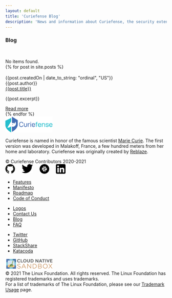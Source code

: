 ```yaml
---
layout: default
title: 'Curiefense Blog'
description: 'News and information about Curiefense, the security extension for Envoy'
---
```


<div class="wrapper">
    <div class="hero-nohome blog-posts">
      <div class="container w-container">
        <div class="row flex-vertical w-row">
          <div class="w-col w-col-9 w-col-stack">
            <div class="item-vertical first">
              <h3 class="heading-2">Blog</h3>
            </div>
          </div>
          <div class="no-paddings w-col w-col-3 w-col-stack">
            <div class="hero-image"></div>
          </div>
        </div>
      </div>
    </div>
    <div class="section blog-posts">
      <div class="container w-container">
        <div class="blog-box-first-wrapper w-dyn-list">
          <div role="list" class="blog-box-first w-dyn-items">
            <div role="listitem" class="blog-box w-dyn-item">
              <div class="blog-box-image"><img src="" loading="lazy" width="146" alt="" class="blog-box-img"></div>
              <div class="blog-box-sepparator"></div>
              <div class="blog-box-date"></div>
              <div class="blog-box-name"></div>
              <p class="paragraph blog-box-summary"></p>
            </div>
          </div>
          <div class="w-dyn-empty">
            <div>No items found.</div>
          </div>
        </div>
        <div class="w-dyn-list">
          <div role="list" class="blog-grid w-dyn-items">
          {% for post in site.posts %}
            <div role="listitem" class="blog-box w-dyn-item">
              <div class="blog-box-image">
                <a href="{{post.url}}" class="w-inline-block">
                  <img src="{{post.MainImage | default: post.thumbnail}}" loading="lazy" width="70" alt="" class="blog-box-img">
                </a>
              </div>
              <div class="blog-box-sepparator"></div>
              <div class="w-row">
                <div class="w-col w-col-6">
                  <div class="blog-box-date">{{post.createdOn | date_to_string: "ordinal", "US"}}</div>
                </div>
                <div class="w-col w-col-6">
                  <div class="blog-box-date">{{post.author}}</div>
                </div>
              </div>
              <a href="{{post.url}}" class="w-inline-block">
                <div class="blog-box-name">{{post.title}}</div>
              </a>
              <p class="paragraph blog-box-summary">
                {{post.excerpt}}
              </p>
              <a href="{{post.url}}" class="button blog-box-button w-inline-block">
                <div class="text-block">Read more</div>
              </a>
            </div>
          {% endfor %}
          </div>
          <!-- <div class="w-dyn-empty">
            <div>No items found.</div>
          </div> -->
          <!-- <div class="w-pagination-wrapper blog-posts-pagination">
            <a href="#" class="w-pagination-previous"><svg class="w-pagination-previous-icon" height="12px" width="12px" xmlns="http://www.w3.org/2000/svg" viewbox="0 0 12 12" transform="translate(0, 1)">
                <path fill="none" stroke="currentColor" fill-rule="evenodd" d="M8 10L4 6l4-4"></path>
              </svg>
              <div class="w-inline-block">Previous</div>
            </a>
            <a href="#" class="w-pagination-next">
              <div class="w-inline-block">Next</div>
              <svg class="w-pagination-next-icon" height="12px" width="12px" xmlns="http://www.w3.org/2000/svg" viewbox="0 0 12 12" transform="translate(0, 1)">
                <path fill="none" stroke="currentColor" fill-rule="evenodd" d="M4 2l4 4-4 4"></path>
              </svg>
            </a>
          </div> -->
        </div>
      </div>
    </div>
    <div class="section footer">
      <div class="container w-container">
        <div class="w-row">
          <div class="w-col w-col-4"><img src="/images/curie-01.svg" width="147" alt="">
            <div class="footer-description">
              <p class="paragraph">Curiefense is named in honor of the famous scientist <a href="marie-curie" target="_blank">Marie Curie</a>. The first version was developed in Malakoff, France, a few hundred meters from her home and laboratory. Curiefense was originally created by <a href="https://www.reblaze.com/" target="_blank">Reblaze</a>.<br></p>
            </div>
            <div class="footer-copyright">© Curiefense Contributors 2020-2021</div>
            <div class="columns w-row">
              <div class="w-col w-col-2 w-col-small-3 w-col-tiny-3">
                <a href="https://github.com/curiefense" target="_blank" class="w-inline-block"><img src="/images/github.svg" loading="lazy" width="30" alt=""></a>
              </div>
              <div class="w-col w-col-2 w-col-small-3 w-col-tiny-3">
                <a href="https://twitter.com/curiefense" target="_blank" class="w-inline-block"><img src="/images/twitter.svg" loading="lazy" width="35" alt=""></a>
              </div>
              <div class="w-col w-col-2 w-col-small-3 w-col-tiny-3">
                <a href="https://join.slack.com/t/curiefense/shared_invite/zt-nc8lyrjo-JJoY2mwrqNOfkmoA6ycTHg" target="_blank" class="w-inline-block"><img src="/images/slack.svg" loading="lazy" width="30" alt=""></a>
              </div>
              <div class="w-col w-col-6 w-col-small-3 w-col-tiny-3">
                <a href="https://www.linkedin.com/company/curiefense" target="_blank" class="w-inline-block"><img src="/images/linkedin.svg" loading="lazy" width="30" alt=""></a>
              </div>
            </div>
          </div>
          <div class="w-col w-col-2"></div>
          <div class="w-col w-col-2">
            <ul role="list" class="footer-list">
              <li class="footer-list-item">
                <a href="features" class="footer-list-item-link">Features</a>
              </li>
              <li class="footer-list-item">
                <a href="manifesto" class="footer-list-item-link">Manifesto</a>
              </li>
              <li class="footer-list-item">
                <a href="https://github.com/curiefense/curiefense/blob/master/ROADMAP.md" target="_blank" class="footer-list-item-link">Roadmap</a>
              </li>
              <li class="footer-list-item">
                <a href="https://github.com/curiefense/curiefense/blob/master/CODE_OF_CONDUCT.md" target="_blank" class="footer-list-item-link">Code of Conduct</a>
              </li>
            </ul>
          </div>
          <div class="w-col w-col-2">
            <ul role="list" class="footer-list second">
              <li class="footer-list-item">
                <a href="https://github.com/cncf/artwork/blob/master/examples/sandbox.md#curiefense-logos" target="_blank" class="footer-list-item-link">Logos</a>
              </li>
              <li class="footer-list-item">
                <a href="contact-us" class="footer-list-item-link">Contact Us</a>
              </li>
              <li class="footer-list-item">
                <a href="blog" aria-current="page" class="footer-list-item-link w--current">Blog</a>
              </li>
              <li class="footer-list-item">
                <a href="faq" class="footer-list-item-link">FAQ</a>
              </li>
            </ul>
          </div>
          <div class="w-col w-col-2">
            <ul role="list" class="footer-list second">
              <li class="footer-list-item">
                <a href="https://twitter.com/curiefense" target="_blank" class="footer-list-item-link">Twitter</a>
              </li>
              <li class="footer-list-item">
                <a href="https://github.com/curiefense/curiefense" target="_blank" class="footer-list-item-link">GitHub</a>
              </li>
              <li class="footer-list-item">
                <a href="https://stackshare.io/curiefense/curiefense" target="_blank" class="footer-list-item-link">StackShare</a>
              </li>
              <li class="footer-list-item">
                <a href="https://www.katacoda.com/curiefense" target="_blank" class="footer-list-item-link">Katacoda</a>
              </li>
            </ul>
          </div>
        </div>
      </div>
      <div class="container-2 w-container">
        <a href="https://www.cncf.io/sandbox-projects/" target="_blank" class="w-inline-block"><img src="/images/cncf-sandbox-horizontal-color.svg" loading="lazy" width="150" alt="" class="image-8"></a>
      </div>
      <div class="w-container">
        <div class="text-block-4">© 2021 The Linux Foundation. All rights reserved. The Linux Foundation has registered trademarks and uses trademarks. <br>For a list of trademarks of The Linux Foundation, please see our <a href="https://www.linuxfoundation.org/en/trademark-usage/" target="_blank">Trademark Usage</a> page.</div>
      </div>
    </div>
  </div>
  <script src="https://d3e54v103j8qbb.cloudfront.net/js/jquery-3.5.1.min.dc5e7f18c8.js?site=5f906e60f009d620eb2024dd" type="text/javascript" integrity="sha256-9/aliU8dGd2tb6OSsuzixeV4y/faTqgFtohetphbbj0=" crossorigin="anonymous"></script>
  <script src="/js/curiefense.js" type="text/javascript"></script>
  <!-- [if lte IE 9]><script src="https://cdnjs.cloudflare.com/ajax/libs/placeholders/3.0.2/placeholders.min.js"></script><![endif] -->